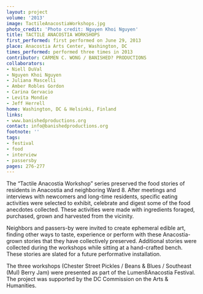 ```yaml
---
layout: project
volume: '2013'
image: TactileAnacostiaWorkshops.jpg
photo_credit: 'Photo credit: Nguyen Khoi Nguyen'
title: TACTILE ANACOSTIA WORKSHOPS
first_performed: first performed on June 29, 2013
place: Anacostia Arts Center, Washington, DC
times_performed: performed three times in 2013
contributor: CARMEN C. WONG / BANISHED? PRODUCTIONS
collaborators:
- Niell DuVal
- Nguyen Khoi Nguyen
- Juliana Mascelli
- Amber Robles Gordon
- Carina Gervacio
- Levita Mondie
- Jeff Herrell
home: Washington, DC & Helsinki, Finland
links:
- www.banishedproductions.org
contact: info@banishedproductions.org
footnote: ''
tags:
- festival
- food
- interview
- passersby
pages: 276-277
---
```


The “Tactile Anacostia Workshop” series preserved the food stories of residents in Anacostia and neighboring Ward 8. After meetings and interviews with newcomers and long-time residents, specific eating activities were selected to exhibit, celebrate and digest some of the food anecdotes collected. These activities were made with ingredients foraged, purchased, grown and harvested from the vicinity.

Neighbors and passers-by were invited to create ephemeral edible art, finding other ways to taste, experience or perform with these Anacostia-grown stories that they have collectively preserved. Additional stories were collected during the workshops while sitting at a hand-crafted bench. These stories are slated for a future performative installation.

The three workshops (Chester Street Pickles / Beans & Blues / Southeast (Mul) Berry Jam) were presented as part of the Lumen8Anacostia Festival. The project was supported by the DC Commission on the Arts & Humanities.

